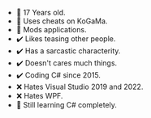 - 📃 17 Years old.
- 📃 Uses cheats on KoGaMa.
- 📃 Mods applications.
- ✔️ Likes teasing other people.
- ✔️ Has a sarcastic characterity.
- ✔️ Doesn't cares much things.
- ✔️ Coding C# since 2015.
- ❌ Hates Visual Studio 2019 and 2022.
- ❌ Hates WPF.
- 📘 Still learning C# completely.
